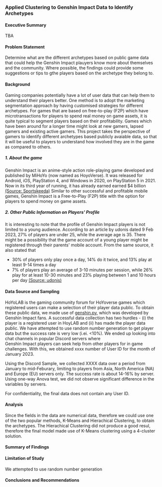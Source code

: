 ### Applied Clustering to Genshin Impact Data to Identify Archetypes

#### Executive Summary

TBA

#### Problem Statement

Determine what are the different archetypes based on public game data that could help the Genshin Impact plauyers know more about themselves and the community. Where possible, the findings could provide some suggestions or tips to gthe players based on the archetype they belong to.

#### Background

Gaming companies potentially have a lot of user data that can help them to understand their players better. One method is to adopt the marketing segmentation approach by having customised strategies for different archetypes. For games that are based on free-to-play (F2P) which have microtransactions for players to spend real money on game assets, it is quite typical to segment players based on their profitability. Games which have been around for a longer time might look at new gamers, lapsed gamers and existing active gamers. This project takes the perspective of gamers to identify different archetypes based publicly avaiable data, so that it will be useful to players to understand how involved they are in the game as compared to others.

##### 1. About the game

Genshin Impact is an anime-style action role-playing game developed and published by MiHoYo (now named as HoyoVerse). It was released for Android, iOS, PlayStation 4, and Windows in 2020, on PlayStation 5 in 2021. Now in its third year of running, it has already earned earned $4 billion [(Source: Sportskeeda)](https://www.sportskeeda.com/esports/news-genshin-impact-among-successful-mobile-games-ever-earned-4-billion-2023#:~:text=According%20to%20Sensor%20Tower's%20latest,%241.4%20billion%20came%20from%20ChinaGenshin) Similar to other successful and profitable mobile games, Genshin Impact is a Free-to-Play (F2P) title with the option for players to spend money on game assets.

##### 2. Other Public Information on Players' Profile

It is interesting to note that the profile of Genshin Impact players is not limited to a young audience. According to an article by udonis dated 9 Feb 2023, 27% of players are under 25, while the average age is 35. There might be a possibility that the game account of a young player might be registered through their parents' mobile account. From the same source, it also stated that 
- 30% of players only play once a day, 14% do it twice, and 13% play at least 9-14 times a day
- 7% of players play an average of 3-10 minutes per session, while 26% play for at least 10-30 minutes and 23% playing between 1 and 10 hours per day
[(Source: udonis)](https://www.blog.udonis.co/mobile-marketing/mobile-games/genshin-impact-advertising#:~:text=Genshin%20Impact%20Demographics&text=The%20gender%20distribution%20is%20quite,the%20average%20age%20is%2035) 

#### Data Source and Sampling

HoYoLAB is the gaming community forum for HoYoverse games which registered users can make a selection of their player data public. To obtain these public data, we made use of [genshin.py](https://pypi.org/project/genshin), which was developed by Genshin Impact fans. A successful data collection has two hurdles - (i) the player is a registered user in HoyLAB and (ii) has made the player data public. We have attempted to use random number generation to get player data but the success rate is very low (i.ei. <10%). We ended up looking into chat channels in popular Discord servers where  
Genshin Impact players can seek help from other players for in game challenges. With this, we obtained xxxx number of User ID for the month of January 2023.

Using the Discord Sample, we collected XXXX data over a period from January to mid-Feburary, limiting to players from Asia, North America (NA) and Europe (EU) servers only. The success rate is about 14-16% by server. Using one-way Anova test, we did not observe significant difference in the variables by servers.

For confidentiality, the final data does not contain any User ID.

#### Analysis

Since the fields in the data are numerical data, therefore we could use one of the two popular methods, K-Means and Hierachical Clustering, to obtain the archetypes. The Hierachical Clustering did not produce a good resul, therefore the final model made use of K-Means clustering using a 4-cluster solution.

#### Summary of Findings

#### Limitation of Study

We attempted to use random number generation 


#### Conclusions and Recommendations
